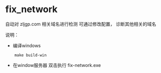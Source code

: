 # fix_network

自动对 zljgp.com 相关域名进行检测
可通过修改配置， 诊断其他相关的域名

说明： 

- 编译windows 
```
    make build-win 
```
- 在window服务器 双击执行 fix-network.exe

